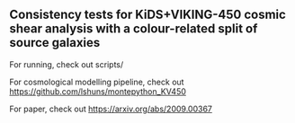 ## Consistency tests for KiDS+VIKING-450 cosmic shear analysis with a colour-related split of source galaxies

For running, check out scripts/

For cosmological modelling pipeline, check out https://github.com/lshuns/montepython_KV450

For paper, check out https://arxiv.org/abs/2009.00367
